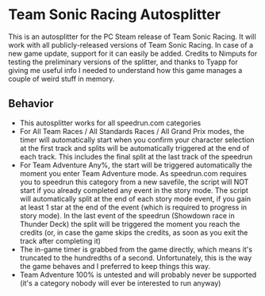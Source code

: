 # Team Sonic Racing Autosplitter
This is an autosplitter for the PC Steam release of Team Sonic Racing. It will work with all publicly-released versions of Team Sonic Racing. In case of a new game update, support for it can easily be added.
Credits to Nimputs for  testing the preliminary versions of the splitter, and thanks to Tyapp for giving me useful info I needed to understand how this game manages a couple of weird stuff in memory.
## Behavior
* This autosplitter works for all speedrun.com categories
* For All Team Races / All Standards Races / All Grand Prix modes, the timer will automatically start when you confirm your character selection at the first track and splits will be automatically triggered at the end of each track. This includes the final split at the last track of the speedrun
* For Team Adventure Any%, the start will be triggered automatically the moment you enter Team Adventure mode. As speedrun.com requires you to speedrun this category from a new savefile, the script will NOT start if you already completed any event in the story mode. The script will automatically split at the end of each story mode event, if you gain at least 1 star at the end of the event (which is required to progress in story mode). In the last event of the speedrun (Showdown race in Thunder Deck) the split will be triggered the moment you reach the credits (or, in case the game skips the credits, as soon as you exit the track after completing it)
* The in-game timer is grabbed from the game directly, which means it's truncated to the hundredths of a second. Unfortunately, this is the way the game behaves and I preferred to keep things this way.
* Team Adventure 100% is untested and will probably never be supported (it's a category nobody will ever be interested to run anyway)